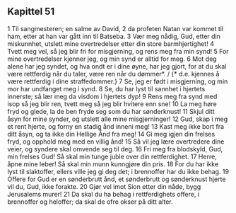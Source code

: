 ## Kapittel 51

1 Til sangmesteren; en salme av David,
2 da profeten Natan var kommet til ham, etter at han var gått inn til Batseba.
3 Vær meg nådig, Gud, etter din miskunnhet, utslett mine overtredelser etter din store barmhjertighet!
4 Tvett meg vel, så jeg blir fri for misgjerning, og rens meg fra min synd!
5 For mine overtredelser kjenner jeg, og min synd er alltid for meg.
6 Mot deg alene har jeg syndet, og hva ondt er i dine øyne, har jeg gjort, for at du skal være rettferdig når du taler, være ren når du dømmer*. / {* d.e. kjennes å være rettferdig i dine straffedommer.}
7 Se, jeg er født i misgjerning, og min mor har undfanget meg i synd.
8 Se, du har lyst til sannhet i hjertets innerste; så lær meg da visdom i hjertets dyp!
9 Rens meg fra synd med isop så jeg blir ren, tvett meg så jeg blir hvitere enn sne!
10 La meg høre fryd og glede, la de ben fryde seg som du har sønderknust!
11 Skjul ditt åsyn for mine synder, og utslett alle mine misgjerninger!
12 Gud, skap i meg et rent hjerte, og forny en stadig ånd inneni meg!
13 Kast meg ikke bort fra ditt åsyn, og ta ikke din Hellige Ånd fra meg!
14 Gi meg igjen din frelses fryd, og opphold meg med en villig ånd!
15 Så vil jeg lære overtredere dine veier, og syndere skal omvende seg til deg.
16 Fri meg fra blodskyld, Gud, min frelses Gud! Så skal min tunge juble over din rettferdighet.
17 Herre, åpne mine leber! Så skal min munn kunngjøre din pris.
18 For du har ikke lyst til slaktoffer, ellers ville jeg gi deg det; i brennoffer har du ikke behag.
19 Offere for Gud er en sønderbrutt ånd, et sønderbrutt og sønderknust hjerte vil du, Gud, ikke forakte.
20 Gjør vel imot Sion etter din nåde, bygg Jerusalems murer!
21 Da skal du ha behag i rettferdighets offere, i brennoffer og heloffer; da skal de ofre okser på ditt alter.
